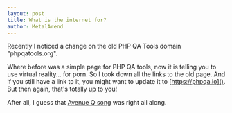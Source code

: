 ```yaml
---
layout: post
title: What is the internet for?
author: MetalArend
---
```


Recently I noticed a change on the old PHP QA Tools domain "phpqatools.org".

<!--more-->

Where before was a simple page for PHP QA tools, now it is telling you to use virtual reality... for porn.
So I took down all the links to the old page. And if you still have a link to it,
you might want to update it to [https://phpqa.io](). But then again, that's totally up to you!

After all, I guess that [Avenue Q song](https://www.youtube.com/watch?v=TcN5CxO86qI) was right all along. 
